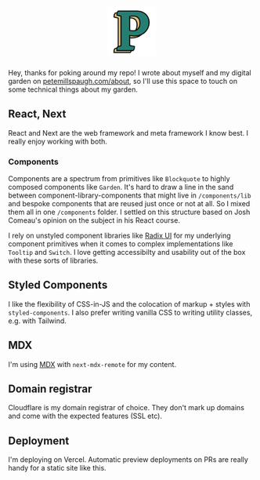 <h1 align="center"><img src="./public/images/p-logo-green.png" width="100" height="100" /></h1>

Hey, thanks for poking around my repo! I wrote about myself and my digital garden on [petemillspaugh.com/about](https://petemillspaugh.com/about), so I'll use this space to touch on some technical things about my garden.

## React, Next

React and Next are the web framework and meta framework I know best. I really enjoy working with both.

### Components

Components are a spectrum from primitives like `Blockquote` to highly composed components like `Garden`. It's hard to draw a line in the sand between component-library-components that might live in `/components/lib` and bespoke components that are reused just once or not at all. So I mixed them all in one `/components` folder. I settled on this structure based on Josh Comeau's opinion on the subject in his React course.

I rely on unstyled component libraries like [Radix UI](https://radix-ui.com) for my underlying component primitives when it comes to complex implementations like `Tooltip` and `Switch`. I love getting accessibilty and usability out of the box with these sorts of libraries.

## Styled Components

I like the flexibility of CSS-in-JS and the colocation of markup + styles with `styled-components`. I also prefer writing vanilla CSS to writing utility classes, e.g. with Tailwind.

## MDX

I'm using [MDX](https://mdxjs.com/) with `next-mdx-remote` for my content.

## Domain registrar

Cloudflare is my domain registrar of choice. They don't mark up domains and come with the expected features (SSL etc).

## Deployment

I'm deploying on Vercel. Automatic preview deployments on PRs are really handy for a static site like this.
